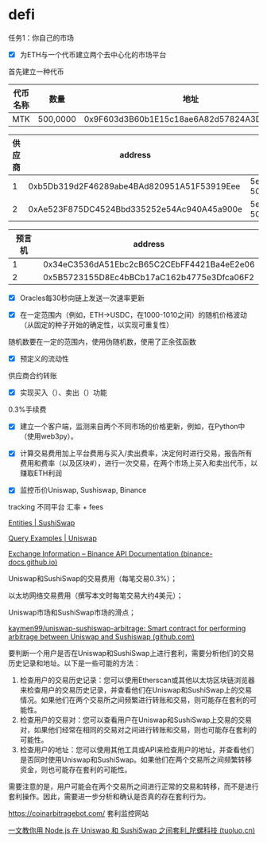 # defi

任务1：你自己的市场
- [x] 为ETH与一个代币建立两个去中心化的市场平台

首先建立一种代币

| 代币名称 | 数量     | 地址                                       |
| -------- | -------- | ------------------------------------------ |
| MTK      | 500,0000 | 0x9F603d3B60b1E15c18ae6A82d57824A3D8bB4839 |

| 供应商 | address                                    | 流动性                   |
| ------ | ------------------------------------------ | ------------------------ |
| 1      | 0xb5Db319d2F46289abe4BAd820951A51F53919Eee | 5ether         500000MTK |
| 2      | 0xAe523F875DC4524Bbd335252e54Ac940A45a900e | 5ether         500000MTK |

| 预言机 | address                                    |
| ------ | ------------------------------------------ |
| 1      | 0x34eC3536dA51Ebc2cB65C2CEbFF4421Ba4eE2e06 |
| 2      | 0x5B5723155D8Ec4bBCb17aC162b4775e3Dfca06F2 |



- [x] Oracles每30秒向链上发送一次速率更新

- [x] 在一定范围内（例如，ETH->USDC，在1000-1010之间）的随机价格波动（从固定的种子开始的确定性，以实现可重复性）

随机数要在一定的范围内，使用伪随机数，使用了正余弦函数

- [x] 预定义的流动性

供应商合约转账

- [x] 实现买入（）、卖出（）功能

0.3%手续费

- [x] 建立一个客户端，监测来自两个不同市场的价格更新，例如，在Python中（使用web3py）。



- [x] 计算交易费用加上平台费用与买入/卖出费率，决定何时进行交易，报告所有费用和费率（以及区块#），进行一次交易，在两个市场上买入和卖出代币，以赚取ETH利润







- [x] 监控币价Uniswap, Sushiswap,  Binance







tracking 不同平台 汇率 + fees



[Entities | SushiSwap](https://docs.sushi.com/docs/Developers/Subgraphs/Exchange/Entities)

[Query Examples | Uniswap](https://docs.uniswap.org/api/subgraph/guides/examples#token-daily-aggregated)

[Exchange Information – Binance API Documentation (binance-docs.github.io)](https://binance-docs.github.io/apidocs/spot/en/#exchange-information)









Uniswap和SushiSwap的交易费用（每笔交易0.3%）；

以太坊网络交易费用（撰写本文时每笔交易大约4美元）；

Uniswap市场和SushiSwap市场的滑点； 



[kaymen99/uniswap-sushiswap-arbitrage: Smart contract for performing arbitrage between Uniswap and Sushiswap (github.com)](https://github.com/kaymen99/uniswap-sushiswap-arbitrage)



要判断一个用户是否在Uniswap和SushiSwap上进行套利，需要分析他们的交易历史记录和地址。以下是一些可能的方法：

1. 检查用户的交易历史记录：您可以使用Etherscan或其他以太坊区块链浏览器来检查用户的交易历史记录，并查看他们在Uniswap和SushiSwap上的交易情况。如果他们在两个交易所之间频繁进行转账和交易，则可能存在套利的可能性。
2. 检查用户的交易对：您可以查看用户在Uniswap和SushiSwap上交易的交易对，如果他们经常在相同的交易对之间进行转账和交易，则也可能存在套利的可能性。
3. 检查用户的地址：您可以使用其他工具或API来检查用户的地址，并查看他们是否同时使用Uniswap和SushiSwap。如果他们在两个交易所之间频繁转移资金，则也可能存在套利的可能性。

需要注意的是，用户可能会在两个交易所之间进行正常的交易和转移，而不是进行套利操作。因此，需要进一步分析和确认是否真的存在套利行为。

https://coinarbitragebot.com/ 套利监控网站

[一文教你用 Node.js 在 Uniswap 和 SushiSwap 之间套利_陀螺科技 (tuoluo.cn)](https://www.tuoluo.cn/article/detail-10033273.html)
